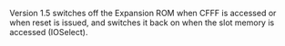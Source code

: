 Version 1.5 switches off the Expansion ROM when CFFF is accessed or when reset is issued, and switches it back on when the slot memory is accessed (IOSelect).

